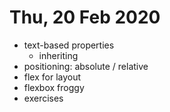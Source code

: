 # Thu, 20 Feb 2020

- text-based properties
  - inheriting
- positioning: absolute / relative
- flex for layout
- flexbox froggy
- exercises
